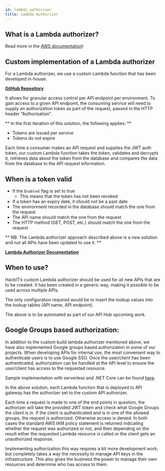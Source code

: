 ```yaml
---
id: lambda_authoriser
title: Lambda Authoriser
---
```


##  What is a Lambda authorizer?

Read more in the [AWS documentation](https://docs.aws.amazon.com/apigateway/latest/developerguide/apigateway-use-lambda-authorizer.html)!

## Custom implementation of a Lambda authorizer

For a Lambda authorizer, we use a custom Lambda function that has been developed in-house.

[**GitHub Repository**](https://github.com/LBHackney-IT/api-auth-token-generator)

It allows for granular access control per API endpoint per environment. To gain access to a given API endpoint, the consuming service will need to supply an authorization token as part of the request, passed in the HTTP header “Authorisation”.

** In the first iteration of this solution, the following applies: **

- Tokens are issued per service
- Tokens do not expire

Each time a consumer makes an API request and supplies the JWT auth token, our custom Lambda function takes the token, validates and decrypts it, retrieves data about the token from the database and compares the data from the database to the API request information.

## When is a token valid

- If the `Enabled` flag is set to true
  * This means that the token has not been revoked
- If a token has an expiry date, it should not be a past date
- The environment recorded in the database should match the one from the request
- The API name should match the one from the request
- The HTTP method (GET, POST, etc.) should match the one from the request

** NB: The Lambda authorizer approach described above is a new solution and not all APIs have been updated to use it. **

[**Lambda Authorizer Documentation**](https://docs.google.com/document/d/1mpTY-sfYwR2brIF_8KjxiYzW6zgkjbv4Pi-9Y5LRlBA/edit#)

## When to use?

HackIT’s custom Lambda authorizer should be used for all new APIs that are to be created. It has been created in a generic way, making it possible to be used across multiple APIs.

The only configuration required would be to insert the lookup values into the lookup tables (API name, API endpoint).

The above is to be automated as part of our API Hub upcoming work.

## Google Groups based authorization:

In addition to the custom build lambda authorizer mentioned above, we have also implemented Google groups based authorization in some of our projects.
When developing APIs for internal use, the most convenient way to authenticate users is to use Google SSO. Once the user/client has been authenticated, authorization can be handled at the API level to ensure the user/client has access to the requested resource.

Sample implementation with serverless and .NET Core can be found [here](https://github.com/LBHackney-IT/comino-printing).

In the above solution, each Lambda function that is deployed to API gateway has the authorizer set to the custom API authorizer.

Each time a request is made to one of the end points in question, the authorizer will take the provided JWT token and check what Google Groups the client is in. If the client is authenticated and is in one of the allowed groups, the request is authorized. Otherwise access is denied. In both cases the standard AWS IAM policy statement is returned indicating whether the request was authorized or not, and then depending on the result either the requested Lambda resource is called or the client gets an unauthorized response.

Implementing authorization this way requires a bit more development work, but completely takes a way the necessity to manage API keys in the infrastructure. This also gives the business the power to manage their own resources and determine who has access to them.
